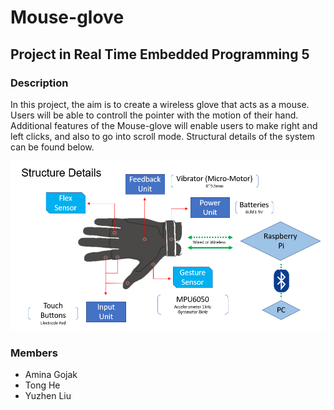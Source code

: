# Mouse-glove

## Project in Real Time Embedded Programming 5

### Description
In this project, the aim is to create a wireless glove that acts as a mouse. Users will be able to controll the pointer with the motion of their hand. Additional features of the Mouse-glove will enable users to make right and left clicks, and also to go into scroll mode. Structural details of the system can be found below.

![Structure details of the project.](structuredetails.PNG)

### Members
* Amina Gojak
* Tong He
* Yuzhen Liu
